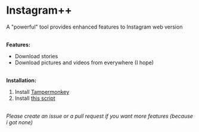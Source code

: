 # Instagram++
A "powerful" tool provides enhanced features to Instagram web version<br/><br/>

**Features:**<br/>
- Download stories<br/>
- Download pictures and videos from everywhere (I hope)<br/><br/>

**Installation:**<br/>
1. Install [Tampermonkey](https://www.tampermonkey.net/)<br/>
2. Install [this script](https://github.com/ducng99/InstagramPP/raw/master/InstagramPlusPlus.user.js)<br/><br/>

*Please create an issue or a pull request if you want more features (because i got none)*<br><br>
